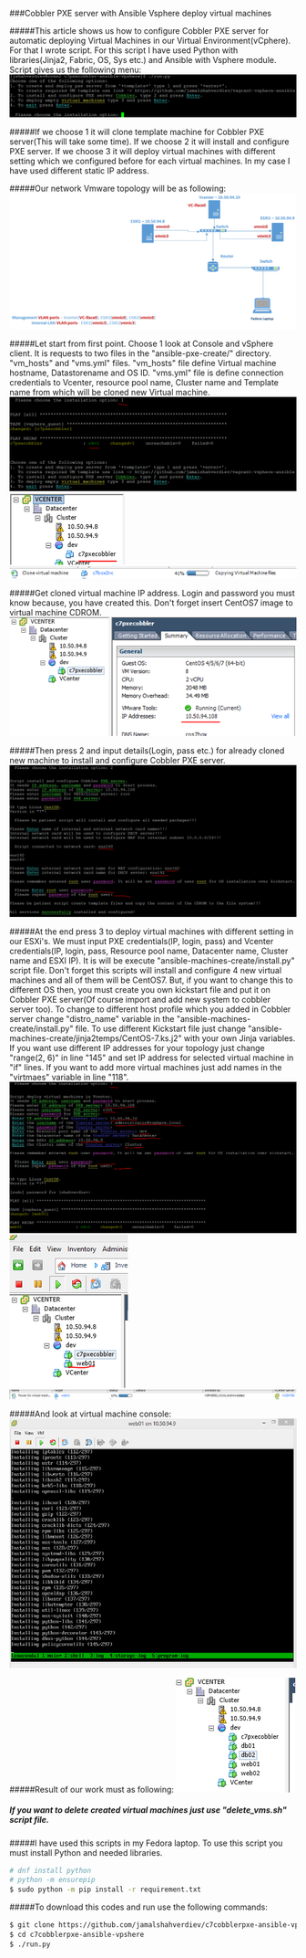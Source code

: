 ###Cobbler PXE server with Ansible Vsphere deploy virtual machines

#####This article shows us how to configure Cobbler PXE server for automatic deploying Virtual Machines in our Virtual Environment(vCphere). For that I wrote script. For this script I have used Python with libraries(Jinja2, Fabric, OS, Sys etc.) and Ansible with Vsphere module. Script gives us the following menu:
![run script](images/run.png)

#####If we choose 1 it will clone template machine for Cobbler PXE server(This will take some time). If we choose 2 it will install and configure PXE server. If we choose 3 it will deploy virtual machines with different setting which we configured before for each virtual machines. In my case I have used different static IP address. 

#####Our network Vmware topology will be as following:
![Vcenter topology](images/topology.png)

#####Let start from first point. Choose 1 look at Console and vSphere client. It is requests to two files in the "ansible-pxe-create/" directory. "vm_hosts" and "vms.yml" files. "vm_hosts" file define Virtual machine hostname, Datastorename and OS ID. "vms.yml" file is define connection credentials to Vcenter, resource pool name, Cluster name and Template name from which will be cloned new Virtual machine.
![Option-1](images/option-1.png)
![Option-1-result1](images/option-1-result1.png)
![Option-1-result2](images/option-1-result2.png)

#####Get cloned virtual machine IP address. Login and password you must know because, you have created this. Don't forget insert CentOS7 image to virtual machine CDROM.
![PXEserverIP](images/pxecobblerIP.png)

#####Then press 2 and input details(Login, pass etc.) for already cloned new machine to install and configure Cobbler PXE server.
![Option-2](images/opntion-2.png)

#####At the end press 3 to deploy virtual machines with different setting in our ESXi's. We must input PXE credentials(IP, login, pass) and Vcenter credentials(IP, login, pass, Resource pool name, Datacenter name, Cluster name and ESXI IP). It is will be execute "ansible-machines-create/install.py" script file. Don't forget this scripts will install and configure 4 new virtual machines and all of them will be CentOS7. But, if you want to change this to different OS then, you must create you own kickstart file and put it on Cobbler PXE server(Of course import and add new system to cobbler server too). To change to different host profile which you added in Cobbler server change "distro_name" variable in the "ansible-machines-create/install.py" file. To use different Kickstart file just change "ansible-machines-create/jinja2temps/CentOS-7.ks.j2" with your own Jinja variables. If you want use different IP addresses for your topology just change "range(2, 6)" in line "145" and set IP address for selected virtual machine in "if" lines. If you want to add more virtual machines just add names in the "virtmaes" variable in line "118".
![Option-3](images/option-3.png)
![Option-3-result1](images/option-3-result1.png)
![Option-3-result2](images/option3-result2.png)

#####And look at virtual machine console:
![Option-3-result3](images/option3-result3.png)

#####Result of our work must as following:
![End result](images/result-of-the-work.png)

##### If you want to delete created virtual machines just use "delete_vms.sh" script file.

#####I have used this scripts in my Fedora laptop. To use this script you must install Python and needed libraries. 
```sh
# dnf install python
# python -m ensurepip
$ sudo python -m pip install -r requirement.txt
```

#####To download this codes and run use the following commands:
```sh
$ git clone https://github.com/jamalshahverdiev/c7cobblerpxe-ansible-vpshere.git
$ cd c7cobblerpxe-ansible-vpshere
$ ./run.py
```
